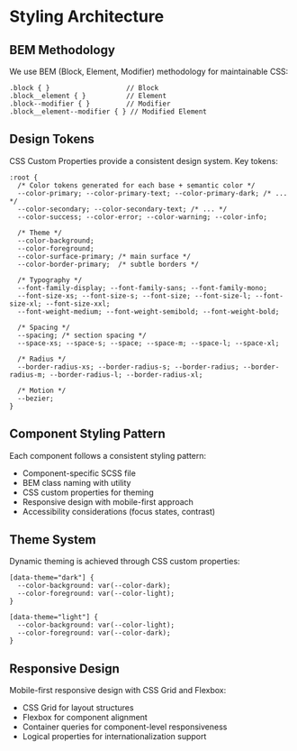 # Styling Architecture

## BEM Methodology

We use BEM (Block, Element, Modifier) methodology for maintainable CSS:

```
.block { }                   // Block
.block__element { }          // Element
.block--modifier { }         // Modifier
.block__element--modifier { } // Modified Element
```

## Design Tokens

CSS Custom Properties provide a consistent design system. Key tokens:

```
:root {
  /* Color tokens generated for each base + semantic color */
  --color-primary; --color-primary-text; --color-primary-dark; /* ... */
  --color-secondary; --color-secondary-text; /* ... */
  --color-success; --color-error; --color-warning; --color-info;

  /* Theme */
  --color-background;
  --color-foreground;
  --color-surface-primary; /* main surface */
  --color-border-primary;  /* subtle borders */

  /* Typography */
  --font-family-display; --font-family-sans; --font-family-mono;
  --font-size-xs; --font-size-s; --font-size; --font-size-l; --font-size-xl; --font-size-xxl;
  --font-weight-medium; --font-weight-semibold; --font-weight-bold;

  /* Spacing */
  --spacing; /* section spacing */
  --space-xs; --space-s; --space; --space-m; --space-l; --space-xl;

  /* Radius */
  --border-radius-xs; --border-radius-s; --border-radius; --border-radius-m; --border-radius-l; --border-radius-xl;

  /* Motion */
  --bezier;
}
```

## Component Styling Pattern

Each component follows a consistent styling pattern:

- Component-specific SCSS file
- BEM class naming with utility
- CSS custom properties for theming
- Responsive design with mobile-first approach
- Accessibility considerations (focus states, contrast)

## Theme System

Dynamic theming is achieved through CSS custom properties:

```
[data-theme="dark"] {
  --color-background: var(--color-dark);
  --color-foreground: var(--color-light);
}

[data-theme="light"] {
  --color-background: var(--color-light);
  --color-foreground: var(--color-dark);
}
```

## Responsive Design

Mobile-first responsive design with CSS Grid and Flexbox:

- CSS Grid for layout structures
- Flexbox for component alignment
- Container queries for component-level responsiveness
- Logical properties for internationalization support
